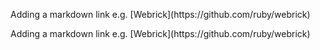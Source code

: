 
<p>Adding a markdown link e.g. [Webrick](https://github.com/ruby/webrick)</p>
<p>Adding a markdown link e.g. [Webrick](https://github.com/ruby/webrick)</p>
